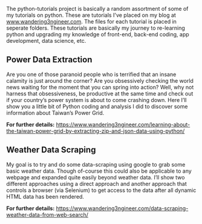 The python-tutorials project is basically a random assortment of some of my tutorials on python. These are tutorials I've placed on my blog at www.wandering3ngineer.com. The files for each tutorial is placed in seperate folders. These tutorials are basically my journey to re-learning python and upgrading my knowledge of front-end, back-end coding, app development, data science, etc. 

<H2>Power Data Extraction</H2>
Are you one of those paranoid people who is terrified that an insane calamity is just around the corner? Are you obsessively checking the world news waiting for the moment that you can spring into action? Well, why not harness that obsessiveness, be productive at the same time and check out if your country’s power system is about to come crashing down. Here I’ll show you a little bit of Python coding and analysis I did to discover some information about Taiwan’s Power Grid. 

<STRONG>For further details:</STRONG> <a href='https://www.wandering3ngineer.com/learning-about-the-taiwan-power-grid-by-extracting-zip-and-json-data-using-python/' target="_blank">https://www.wandering3ngineer.com/learning-about-the-taiwan-power-grid-by-extracting-zip-and-json-data-using-python/</a>

<H2>Weather Data Scraping</H2>
My goal is to try and do some data-scraping using google to grab some basic weather data. Though of-course this could also be applicable to any webpage and expanded quite easily beyond weather data. I’ll show two different approaches using a direct approach and another approach that controls a browser (via Selenium) to get access to the data after all dynamic HTML data has been rendered. 
  
<STRONG>For further details:</STRONG> <a href='https://www.wandering3ngineer.com/data-scraping-weather-data-from-web-search/' target="_blank" >https://www.wandering3ngineer.com/data-scraping-weather-data-from-web-search/</a>
  

  
